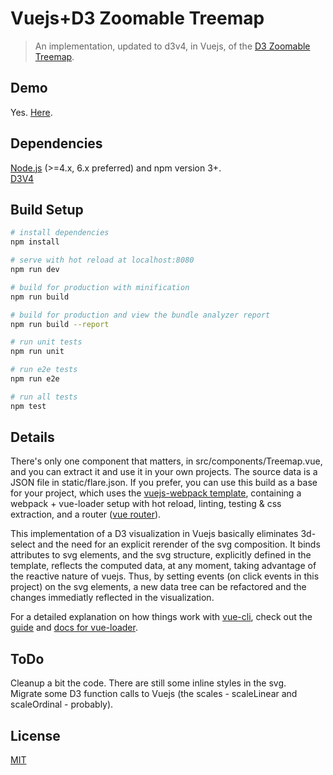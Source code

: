# Vuejs+D3 Zoomable Treemap

> An implementation, updated to d3v4, in Vuejs, of the [D3 Zoomable Treemap](https://bost.ocks.org/mike/treemap/).

## Demo

Yes. [Here](http://treemap-demo.albertopereira.com).

## Dependencies

[Node.js](https://nodejs.org/en/) (>=4.x, 6.x preferred) and npm version 3+.  
[D3V4](https://www.npmjs.com/package/d3v4)

## Build Setup

``` bash
# install dependencies
npm install

# serve with hot reload at localhost:8080
npm run dev

# build for production with minification
npm run build

# build for production and view the bundle analyzer report
npm run build --report

# run unit tests
npm run unit

# run e2e tests
npm run e2e

# run all tests
npm test
```

## Details
  
There's only one component that matters, in src/components/Treemap.vue, and you can extract it and use it in your own projects. The source data is a JSON file in static/flare.json. If you prefer, you can use this build as a base for your project, which uses the [vuejs-webpack template](https://github.com/vuejs-templates/webpack), containing a webpack + vue-loader setup with hot reload, linting, testing & css extraction, and a router ([vue router](https://router.vuejs.org/en/)).

This implementation of a D3 visualization in Vuejs basically eliminates 3d-select and the need for an explicit rerender of the svg composition. It binds attributes to svg elements, and the svg structure, explicitly defined in the template, reflects the computed data, at any moment, taking advantage of the reactive nature of vuejs. Thus, by setting events (on click events in this project) on the svg elements, a new data tree can be refactored and the changes immediatly reflected in the visualization.

For a detailed explanation on how things work with [vue-cli](https://github.com/vuejs/vue-cli), check out the [guide](http://vuejs-templates.github.io/webpack/) and [docs for vue-loader](http://vuejs.github.io/vue-loader).

## ToDo

Cleanup a bit the code. There are still some inline styles in the svg.  
Migrate some D3 function calls to Vuejs (the scales - scaleLinear and scaleOrdinal - probably).


## License

[MIT](http://opensource.org/licenses/MIT)